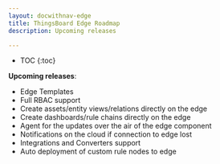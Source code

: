 ```yaml
---
layout: docwithnav-edge
title: ThingsBoard Edge Roadmap
description: Upcoming releases

---
```


* TOC
{:toc}


**Upcoming releases**:
* Edge Templates
* Full RBAC support
* Create assets/entity views/relations directly on the edge
* Create dashboards/rule chains directly on the edge
* Agent for the updates over the air of the edge component
* Notifications on the cloud if connection to edge lost
* Integrations and Converters support
* Auto deployment of custom rule nodes to edge

